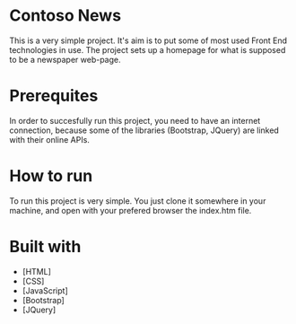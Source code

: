 # Contoso News
This is a very simple project. It's aim is to put some of most used Front End technologies in use. The project sets up a homepage for what is supposed to be a newspaper web-page.

# Prerequites
In order to succesfully run this project, you need to have an internet connection, because some of the libraries (Bootstrap, JQuery) are linked with their online APIs.

# How to run
To run this project is very simple. You just clone it somewhere in your machine, and open with your prefered browser the index.htm file.

# Built with
* [HTML]
* [CSS]
* [JavaScript]
* [Bootstrap]
* [JQuery]
